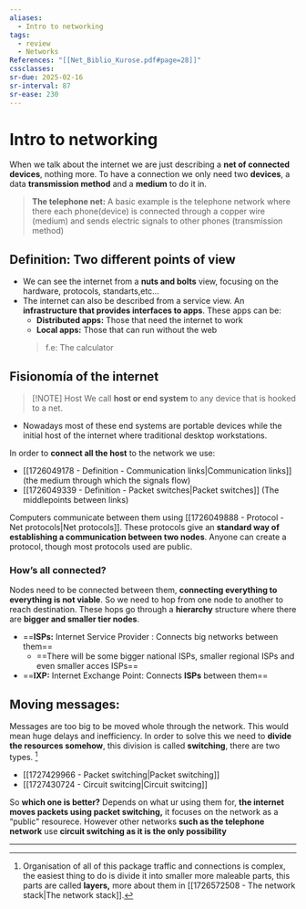 ```yaml
---
aliases:
  - Intro to networking
tags:
  - review
  - Networks
References: "[[Net_Biblio_Kurose.pdf#page=28]]"
cssclasses:
sr-due: 2025-02-16
sr-interval: 87
sr-ease: 230
---
```

# Intro to networking
When we talk about the internet we are just describing a **net of connected devices**, nothing more. To have a connection we only need two **devices**, a data **transmission method** and a **medium** to do it in. 

>**The telephone net:** A basic example is the telephone network where there each phone(device) is connected through a copper wire (medium) and sends electric signals to other phones (transmission method)

## Definition: Two different points of view
+ We can see the internet from a **nuts and bolts** view, focusing on the hardware, protocols, standarts,etc…
+ The internet can also be described from a service view. An **infrastructure that provides interfaces to apps**. These apps can be:
	+ **Distributed apps:** Those that need the internet to work 
	+ **Local apps:** Those that can run without the web
	 > f.e: The calculator
	 
## Fisionomía of the internet 

> [!NOTE] Host 
>We call **host or end system** to any device that is hooked to a net.  

+ Nowadays most of these end systems are portable devices while the initial host of the internet where traditional desktop workstations. 

In order to **connect all the host** to the network we use: 
+ [[1726049178 - Definition - Communication links|Communication links]] (the medium through which the signals flow) 
+ [[1726049339 - Definition - Packet switches|Packet switches]] (The middlepoints between links)

Computers communicate between them using [[1726049888 - Protocol - Net protocols|Net protocols]]. These protocols give an **standard way of establishing a communication between two nodes**. 
Anyone can create a protocol, though most protocols used are public.

### How’s all connected?
Nodes need to be connected between them, **connecting everything to everything is not viable**. So we need to hop from one node to another to reach destination. 
These hops go through a **hierarchy** structure where there are **bigger and smaller tier nodes**. 

+ ==**ISPs:** Internet Service Provider : Connects big networks between them==
	+ ==There will be some bigger national ISPs, smaller regional ISPs and even smaller acces ISPs==
+ ==**IXP:** Internet Exchange Point: Connects **ISPs** between them==
## Moving messages:
Messages are too big to be moved whole through the network. This would mean huge delays and inefficiency. In order to solve this we need to **divide the resources somehow**, this division is called **switching**, there are two types. [^1]

+ [[1727429966 - Packet switching|Packet switching]]
+ [[1727430724 - Circuit switcing|Circuit switcing]]

So **which one is better?** Depends on what ur using them for, **the internet moves packets using packet switching,** it focuses on the network as a “public” resourece. However other networks **such as the telephone network** use **circuit switching as it is the only possibility**

***
[^1]: Organisation of all of this package traffic and connections is complex, the easiest thing to do is divide it into smaller more maleable parts, this parts are called **layers,** more about them in [[1726572508 - The network stack|The network stack]].